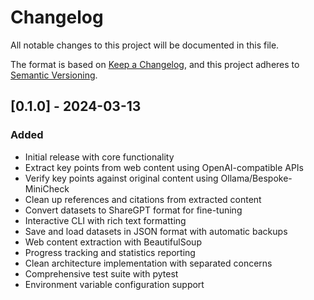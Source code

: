 # Changelog

All notable changes to this project will be documented in this file.

The format is based on [Keep a Changelog](https://keepachangelog.com/en/1.0.0/),
and this project adheres to [Semantic Versioning](https://semver.org/spec/v2.0.0.html).

## [0.1.0] - 2024-03-13

### Added

- Initial release with core functionality
- Extract key points from web content using OpenAI-compatible APIs
- Verify key points against original content using Ollama/Bespoke-MiniCheck
- Clean up references and citations from extracted content
- Convert datasets to ShareGPT format for fine-tuning
- Interactive CLI with rich text formatting
- Save and load datasets in JSON format with automatic backups
- Web content extraction with BeautifulSoup
- Progress tracking and statistics reporting
- Clean architecture implementation with separated concerns
- Comprehensive test suite with pytest
- Environment variable configuration support
